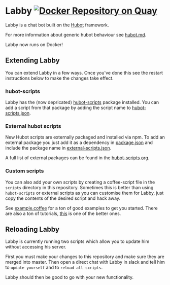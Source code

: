 # Labby [![Docker Repository on Quay](https://quay.io/repository/informaticslab/labby-the-rat/status "Docker Repository on Quay")](https://quay.io/repository/informaticslab/labby-the-rat)

Labby is a chat bot built on the [Hubot][hubot] framework.

For more information about generic hubot behaviour see [hubot.md](hubot.md).

Labby now runs on Docker!

## Extending Labby

You can extend Labby in a few ways. Once you've done this see the restart instructions below to make the changes take effect.

### hubot-scripts

Labby has the (now depricated) [hubot-scripts][hubot-scripts] package installed. You can add a script from that package by adding the script name to [hubot-scripts.json](hubot-scripts.json).

### External hubot scripts

New Hubot scripts are externally packaged and installed via npm. To add an external package you just add it as a dependency in [package.json](package.json) and include the package name in [external-scripts.json](external-scripts.json).

A full list of external packages can be found in the [hubot-scripts org][scripts-org].

### Custom scripts

You can also add your own scripts by creating a coffee-script file in the `scripts` directory in this repository. Sometimes this is better than using `hubot-scripts` or external scripts as you can customise them for Labby, just copy the contents of the desired script and hack away.

See [example.coffee](scripts/example.coffee) for a ton of good examples to get you started. There are also a ton of tutorials, [this][jonmagic-tutorial] is one of the better ones.

## Reloading Labby

Labby is currently running two scripts which allow you to update him without accessing his server.

First you must make your changes to this repository and make sure they are merged into master. Then open a direct chat with Labby in slack and tell him to `update yourself` and to `reload all scripts`.

Labby should then be good to go with your new functionality.

[hubot-scripts]: https://github.com/github/hubot-scripts
[scripts-org]: https://github.com/hubot-scripts
[hubot]: https://hubot.github.com/
[jonmagic-tutorial]: http://theprogrammingbutler.com/blog/archives/2011/10/28/hubot-scripts-explained/
